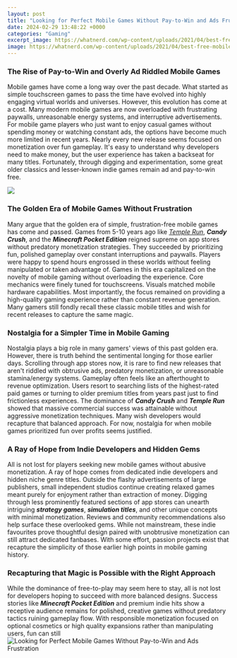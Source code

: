 ```yaml
---
layout: post
title: "Looking for Perfect Mobile Games Without Pay-to-Win and Ads Frustration"
date: 2024-02-29 13:48:22 +0000
categories: "Gaming"
excerpt_image: https://whatnerd.com/wp-content/uploads/2021/04/best-free-mobile-games-without-ads-battleheart.jpg
image: https://whatnerd.com/wp-content/uploads/2021/04/best-free-mobile-games-without-ads-battleheart.jpg
---
```


### The Rise of Pay-to-Win and Overly Ad Riddled Mobile Games 
Mobile games have come a long way over the past decade. What started as simple touchscreen games to pass the time have evolved into highly engaging virtual worlds and universes. However, this evolution has come at a cost. Many modern mobile games are now overloaded with frustrating paywalls, unreasonable energy systems, and interruptive advertisements. 
For mobile game players who just want to enjoy casual games without spending money or watching constant ads, the options have become much more limited in recent years. Nearly every new release seems focused on monetization over fun gameplay. It's easy to understand why developers need to make money, but the user experience has taken a backseat for many titles. Fortunately, through digging and experimentation, some great older classics and lesser-known indie games remain ad and pay-to-win free.

![](https://i.ytimg.com/vi/ZikSW8A7upU/maxresdefault.jpg)
### The Golden Era of Mobile Games Without Frustration 
Many argue that the golden era of simple, frustration-free mobile games has come and passed. Games from 5-10 years ago like *[Temple Run](https://store.fi.io.vn/chihuahua-shirt-chihuahua-giftschihuahua-dad-mom-owner-chihuahua-lovers-gift-chihuahua-dog-owner-birthday-christmas-mother-of-chihuahua33-t-shirt)*, ***Candy Crush***, and the ***Minecraft Pocket Edition*** reigned supreme on app stores without predatory monetization strategies. They succeeded by prioritizing fun, polished gameplay over constant interruptions and paywalls. Players were happy to spend hours engrossed in these worlds without feeling manipulated or taken advantage of. 
Games in this era capitalized on the novelty of mobile gaming without overloading the experience. Core mechanics were finely tuned for touchscreens. Visuals matched mobile hardware capabilities. Most importantly, the focus remained on providing a high-quality gaming experience rather than constant revenue generation. Many gamers still fondly recall these classic mobile titles and wish for recent releases to capture the same magic.
### Nostalgia for a Simpler Time in Mobile Gaming
Nostalgia plays a big role in many gamers' views of this past golden era. However, there is truth behind the sentimental longing for those earlier days. Scrolling through app stores now, it is rare to find new releases that aren't riddled with obtrusive ads, predatory monetization, or unreasonable stamina/energy systems. Gameplay often feels like an afterthought to revenue optimization. 
Users resort to searching lists of the highest-rated paid games or turning to older premium titles from years past just to find frictionless experiences. The dominance of **_Candy Crush_** and **_Temple Run_** showed that massive commercial success was attainable without aggressive monetization techniques. Many wish developers would recapture that balanced approach. For now, nostalgia for when mobile games prioritized fun over profits seems justified.
### A Ray of Hope from Indie Developers and Hidden Gems 
All is not lost for players seeking new mobile games without abusive monetization. A ray of hope comes from dedicated indie developers and hidden niche genre titles. Outside the flashy advertisements of large publishers, small independent studios continue creating relaxed games meant purely for enjoyment rather than extraction of money. 
Digging through less prominently featured sections of app stores can unearth intriguing ***strategy games***, ***simulation titles***, and other unique concepts with minimal monetization. Reviews and community recommendations also help surface these overlooked gems. While not mainstream, these indie favourites prove thoughtful design paired with unobtrusive monetization can still attract dedicated fanbases. With some effort, passion projects exist that recapture the simplicity of those earlier high points in mobile gaming history.
### Recapturing that Magic is Possible with the Right Approach
While the dominance of free-to-play may seem here to stay, all is not lost for developers hoping to succeed with more balanced designs. Success stories like ***Minecraft Pocket Edition*** and premium indie hits show a receptive audience remains for polished, creative games without predatory tactics ruining gameplay flow. With responsible monetization focused on optional cosmetics or high quality expansions rather than manipulating users, fun can still
![Looking for Perfect Mobile Games Without Pay-to-Win and Ads Frustration](https://whatnerd.com/wp-content/uploads/2021/04/best-free-mobile-games-without-ads-battleheart.jpg)